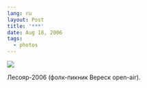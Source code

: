 ```yaml
---
lang: ru
layout: Post
title: '***'
date: Aug 18, 2006
tags:
  - photos
---
```


![](/images/blog/Sapegin-Artem-20D-2006-08-13-237-3756.jpg)

Лесояр-2006 (фолк-пикник Вереск open-air).
